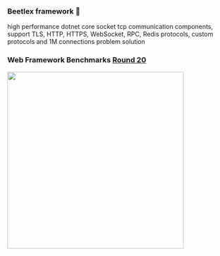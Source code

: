 ### Beetlex framework 👋
high performance dotnet core socket tcp communication components, support TLS, HTTP, HTTPS, WebSocket, RPC, Redis protocols, custom protocols and 1M connections problem solution
### Web Framework Benchmarks [Round 20](https://www.techempower.com/benchmarks/#section=data-r20&hw=ph&test=composite)
<img src="https://user-images.githubusercontent.com/2564178/107942248-eec41380-6fc5-11eb-94e4-410cadc8ae13.png" align="left" width="400" >

<!--
**beetlex-io/beetlex-io** is a ✨ _special_ ✨ repository because its `README.md` (this file) appears on your GitHub profile.

Here are some ideas to get you started:

- 🔭 I’m currently working on ...
- 🌱 I’m currently learning ...
- 👯 I’m looking to collaborate on ...
- 🤔 I’m looking for help with ...
- 💬 Ask me about ...
- 📫 How to reach me: ...
- 😄 Pronouns: ...
- ⚡ Fun fact: ...
-->

